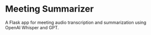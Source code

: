 # Meeting Summarizer

A Flask app for meeting audio transcription and summarization using OpenAI Whisper and GPT.
